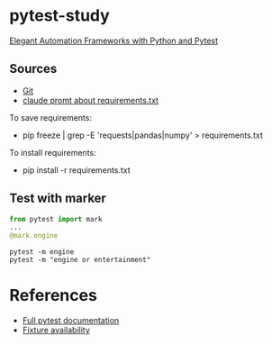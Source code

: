 # pytest-study
[Elegant Automation Frameworks with Python and Pytest](https://www.udemy.com/course/elegant-automation-frameworks-with-python-and-pytest/?couponCode=KEEPLEARNING)

## Sources
- [Git](https://github.com/nickolas-z/pytest-study)
- [claude promt about requirements.txt](https://claude.ai/chat/5f20c6eb-1a08-4a19-be9c-11e4e544e667)

To save requirements:
- pip freeze | grep -E 'requests|pandas|numpy' > requirements.txt

To install requirements:
- pip install -r requirements.txt

## Test with marker
```python
from pytest import mark
...
@mark.engine
```
```shell
pytest -m engine
pytest -m "engine or entertainment"
```

# References
- [Full pytest documentation](https://docs.pytest.org/en/7.1.x/contents.html)
- [Fixture availability](https://docs.pytest.org/en/7.1.x/reference/fixtures.html#conftest-py-sharing-fixtures-across-multiple-files)